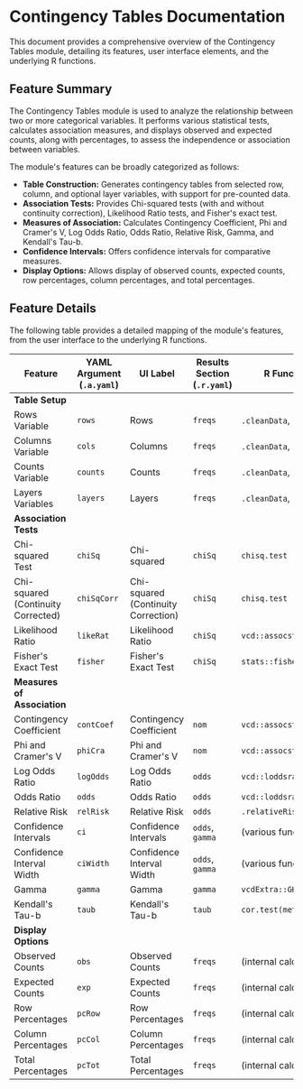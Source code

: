 # Contingency Tables Documentation

This document provides a comprehensive overview of the Contingency Tables module, detailing its features, user interface elements, and the underlying R functions.

## Feature Summary

The Contingency Tables module is used to analyze the relationship between two or more categorical variables. It performs various statistical tests, calculates association measures, and displays observed and expected counts, along with percentages, to assess the independence or association between variables.

The module's features can be broadly categorized as follows:

*   **Table Construction:** Generates contingency tables from selected row, column, and optional layer variables, with support for pre-counted data.
*   **Association Tests:** Provides Chi-squared tests (with and without continuity correction), Likelihood Ratio tests, and Fisher's exact test.
*   **Measures of Association:** Calculates Contingency Coefficient, Phi and Cramer's V, Log Odds Ratio, Odds Ratio, Relative Risk, Gamma, and Kendall's Tau-b.
*   **Confidence Intervals:** Offers confidence intervals for comparative measures.
*   **Display Options:** Allows display of observed counts, expected counts, row percentages, column percentages, and total percentages.

## Feature Details

The following table provides a detailed mapping of the module's features, from the user interface to the underlying R functions.

| Feature                          | YAML Argument (`.a.yaml`)      | UI Label                               | Results Section (`.r.yaml`)         | R Function (`.b.R`)                  |
| -------------------------------- | ------------------------------ | -------------------------------------- | ----------------------------------- | ------------------------------------ |
| **Table Setup**                  |                                |                                        |                                     |                                      |
| Rows Variable                    | `rows`                         | Rows                                   | `freqs`                             | `.cleanData`, `.matrices`            |
| Columns Variable                 | `cols`                         | Columns                                | `freqs`                             | `.cleanData`, `.matrices`            |
| Counts Variable                  | `counts`                       | Counts                                 | `freqs`                             | `.cleanData`, `.matrices`            |
| Layers Variables                 | `layers`                       | Layers                                 | `freqs`                             | `.cleanData`, `.matrices`            |
| **Association Tests**            |                                |                                        |                                     |                                      |
| Chi-squared Test                 | `chiSq`                        | Chi-squared                            | `chiSq`                             | `chisq.test`                         |
| Chi-squared (Continuity Corrected) | `chiSqCorr`                    | Chi-squared (Continuity Correction)    | `chiSq`                             | `chisq.test`                         |
| Likelihood Ratio                 | `likeRat`                      | Likelihood Ratio                       | `chiSq`                             | `vcd::assocstats`                    |
| Fisher's Exact Test              | `fisher`                       | Fisher's Exact Test                    | `chiSq`                             | `stats::fisher.test`                 |
| **Measures of Association**      |                                |                                        |                                     |                                      |
| Contingency Coefficient          | `contCoef`                     | Contingency Coefficient                | `nom`                               | `vcd::assocstats`                    |
| Phi and Cramer's V               | `phiCra`                       | Phi and Cramer's V                     | `nom`                               | `vcd::assocstats`                    |
| Log Odds Ratio                   | `logOdds`                      | Log Odds Ratio                         | `odds`                              | `vcd::loddsratio`                    |
| Odds Ratio                       | `odds`                         | Odds Ratio                             | `odds`                              | `vcd::loddsratio`                    |
| Relative Risk                    | `relRisk`                      | Relative Risk                          | `odds`                              | `.relativeRisk`                      |
| Confidence Intervals             | `ci`                           | Confidence Intervals                   | `odds`, `gamma`                     | (various functions)                  |
| Confidence Interval Width        | `ciWidth`                      | Confidence Interval Width              | `odds`, `gamma`                     | (various functions)                  |
| Gamma                            | `gamma`                        | Gamma                                  | `gamma`                             | `vcdExtra::GKgamma`                  |
| Kendall's Tau-b                  | `taub`                         | Kendall's Tau-b                        | `taub`                              | `cor.test(method='kendall')`         |
| **Display Options**              |                                |                                        |                                     |                                      |
| Observed Counts                  | `obs`                          | Observed Counts                        | `freqs`                             | (internal calculation)               |
| Expected Counts                  | `exp`                          | Expected Counts                        | `freqs`                             | (internal calculation)               |
| Row Percentages                  | `pcRow`                        | Row Percentages                        | `freqs`                             | (internal calculation)               |
| Column Percentages               | `pcCol`                        | Column Percentages                     | `freqs`                             | (internal calculation)               |
| Total Percentages                | `pcTot`                        | Total Percentages                      | `freqs`                             | (internal calculation)               |
